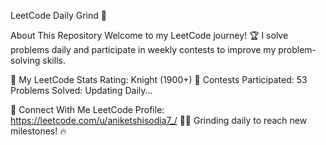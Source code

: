 LeetCode Daily Grind 🚀


About This Repository
Welcome to my LeetCode journey! 🏆 I solve problems daily and participate in weekly contests to improve my problem-solving skills.

📌 My LeetCode Stats
Rating: Knight (1900+) 🏅
Contests Participated: 53
Problems Solved: Updating Daily...

🔗 Connect With Me
LeetCode Profile: https://leetcode.com/u/aniketshisodia7_/
👨‍💻 Grinding daily to reach new milestones! 🔥
